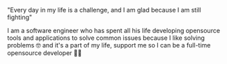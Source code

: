"Every day in my life is a challenge, and I am glad because I am still fighting"

I am a software engineer who has spent all his life developing opensource tools and applications to solve common issues because I like solving problems 🤓 and it's a part of my life, support me so I can be a full-time opensource developer 🐱‍🏍
